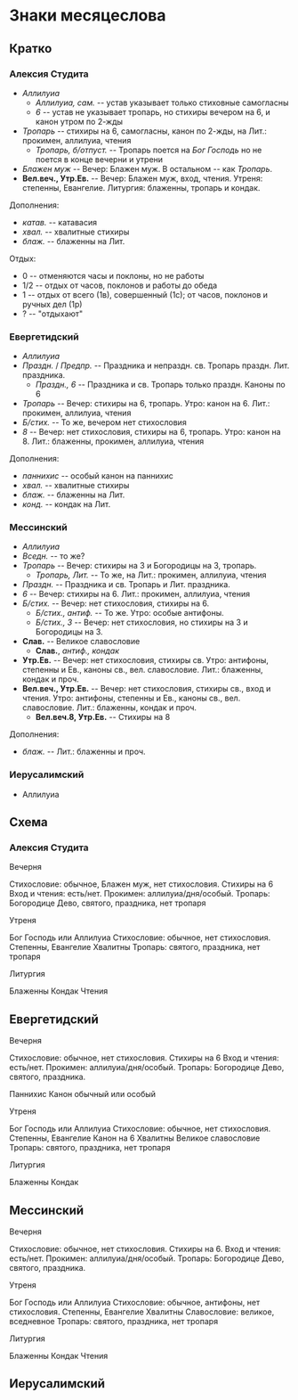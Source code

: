 
# Знаки месяцеслова

## Кратко

### Алексия Студита

- *Аллилуиа*
   - *Аллилуиа, сам.* -- устав указывает только стиховные самогласны
   - *6* -- устав не указывает тропарь, но стихиры вечером на 6, и канон утром по 2-жды
- *Тропарь* -- стихиры на 6, самогласны, канон по 2-жды, на Лит.: прокимен, аллилуиа, чтения
   - *Тропарь, б/отпуст.* -- Тропарь поется на *Бог Господь* но не поется в конце вечерни и утрени
- *Блажен муж* -- Вечер: Блажен муж. В остальном -- как *Тропарь*.
- **Вел.веч., Утр.Ев.** -- Вечер: Блажен муж, вход, чтения. Утреня: степенны, Евангелие. Литургия: блаженны, тропарь и кондак.

Дополнения:
- *катав.* -- катавасия
- *хвал.* -- хвалитные стихиры
- *блаж.* -- блаженны на Лит.

Отдых:
- 0 -- отменяются часы и поклоны, но не работы
- 1/2 -- отдых от часов, поклонов и работы до обеда
- 1 -- отдых от всего (1в), совершенный (1с); от часов, поклонов и ручных дел (1р)
- ? -- "отдыхают"

### Евергетидский

- *Аллилуиа*
- *Праздн.* / *Предпр.* -- Праздника и непраздн. св. Тропарь праздн. Лит. праздника.
   - *Праздн., 6* -- Праздника и св. Тропарь только праздн. Каноны по 6
- *Тропарь* -- Вечер: стихиры на 6, тропарь. Утро: канон на 6. Лит.: прокимен, аллилуиа, чтения
- *Б/стих.* -- То же, вечером нет стихословия
- *8* -- Вечер: нет стихословия, стихиры на 6, тропарь. Утро: канон на 8. Лит.: блаженны, прокимен, аллилуиа, чтения

Дополнения:
- *паннихис* -- особый канон на паннихис
- *хвал.* -- хвалитные стихиры
- *блаж.* -- блаженны на Лит.
- *конд.* -- кондак на Лит.

### Мессинский

- *Аллилуиа*
- *Вседн.* -- то же?
- *Тропарь* -- Вечер: стихиры на 3 и Богородицы на 3, тропарь.
   - *Тропарь, Лит.* -- То же, на Лит.: прокимен, аллилуиа, чтения
- *Праздн.* -- Праздника и св. Тропарь и Лит. праздника.
- *6* -- Вечер: стихиры на 6. Лит.: прокимен, аллилуиа, чтения
- *Б/стих.* -- Вечер: нет стихословия, стихиры на 6.
  - *Б/стих., антиф.* -- То же. Утро: особые антифоны.
  - *Б/стих., 3* -- Вечер: нет стихословия, но стихиры на 3 и Богородицы на 3.
- **Слав.** -- Великое славословие
   - **Слав.**, *антиф., кондак* 
- **Утр.Ев.** -- Вечер: нет стихословия, стихиры св. Утро: антифоны, степенны и Ев., каноны св., вел. славословие. Лит.: блаженны, кондак и проч.
- **Вел.веч., Утр.Ев.** -- Вечер: нет стихословия, стихиры св., вход и чтения. Утро: антифоны, степенны и Ев., каноны св., вел. славословие. Лит.: блаженны, кондак и проч.
   - **Вел.веч.8, Утр.Ев.** -- Стихиры на 8

Дополнения:
- *блаж.* -- Лит.: блаженны и проч.

### Иерусалимский

- Аллилуиа

## Схема

### Алексия Студита

Вечерня

Стихословие: обычное, Блажен муж, нет стихословия.
Стихиры на 6
Вход и чтения: есть/нет.
Прокимен: аллилуиа/дня/особый.
Тропарь: Богородице Дево, святого, праздника, нет тропаря

Утреня

Бог Господь или Аллилуиа
Стихословие: обычное, нет стихословия.
Степенны, Евангелие
Хвалитны
Тропарь: святого, праздника, нет тропаря

Литургия

Блаженны
Кондак
Чтения

## Евергетидский

Вечерня

Стихословие: обычное, нет стихословия.
Стихиры на 6
Вход и чтения: есть/нет.
Прокимен: аллилуиа/дня/особый.
Тропарь: Богородице Дево, святого, праздника.

Паннихис
Канон обычный или особый

Утреня

Бог Господь или Аллилуиа
Стихословие: обычное, нет стихословия.
Степенны, Евангелие
Канон на 6
Хвалитны
Великое славословие
Тропарь: святого, праздника, нет тропаря

Литургия

Блаженны
Кондак

## Мессинский

Вечерня

Стихословие: обычное, нет стихословия.
Стихиры на 6.
Вход и чтения: есть/нет.
Прокимен: аллилуиа/дня/особый.
Тропарь: Богородице Дево, святого, праздника.

Утреня

Бог Господь или Аллилуиа
Стихословие: обычное, антифоны, нет стихословия.
Степенны, Евангелие
Хвалитны
Славословие: великое, вседневное
Тропарь: святого, праздника, нет тропаря

Литургия

Блаженны
Кондак
Чтения

## Иерусалимский

